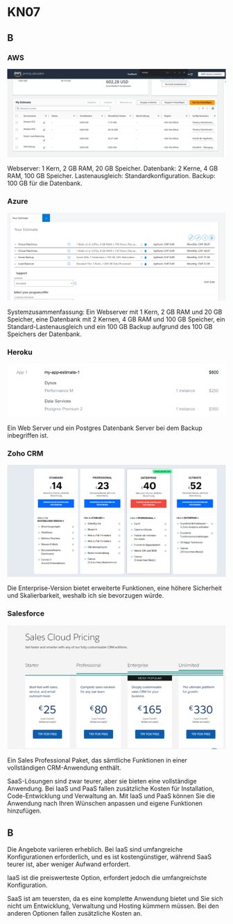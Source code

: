 # KN07

## B

### AWS

![aws](img/AWS.png)

Webserver: 1 Kern, 2 GB RAM, 20 GB Speicher.
Datenbank: 2 Kerne, 4 GB RAM, 100 GB Speicher.
Lastenausgleich: Standardkonfiguration.
Backup: 100 GB für die Datenbank.

### Azure

![aws](img/Azure.png)

Systemzusammenfassung: Ein Webserver mit 1 Kern, 2 GB RAM und 20 GB Speicher, eine Datenbank mit 2 Kernen, 4 GB RAM und 100 GB Speicher, ein Standard-Lastenausgleich und ein 100 GB Backup aufgrund des 100 GB Speichers der Datenbank.

### Heroku

![aws](img/Heroku.png)

Ein Web Server und ein Postgres Datenbank Server bei dem Backup inbegriffen ist.

### Zoho CRM

![aws](img/Zoho.png)

Die Enterprise-Version bietet erweiterte Funktionen, eine höhere Sicherheit und Skalierbarkeit, weshalb ich sie bevorzugen würde.

### Salesforce

![aws](img/Salesforce.png)

Ein Sales Professional Paket, das sämtliche Funktionen in einer vollständigen CRM-Anwendung enthält.

SaaS-Lösungen sind zwar teurer, aber sie bieten eine vollständige Anwendung. Bei IaaS und PaaS fallen zusätzliche Kosten für Installation, Code-Entwicklung und Verwaltung an. Mit IaaS und PaaS können Sie die Anwendung nach Ihren Wünschen anpassen und eigene Funktionen hinzufügen.

## B

Die Angebote variieren erheblich. Bei IaaS sind umfangreiche Konfigurationen erforderlich, und es ist kostengünstiger, während SaaS teurer ist, aber weniger Aufwand erfordert.

IaaS ist die preiswerteste Option, erfordert jedoch die umfangreichste Konfiguration.

SaaS ist am teuersten, da es eine komplette Anwendung bietet und Sie sich nicht um Entwicklung, Verwaltung und Hosting kümmern müssen. Bei den anderen Optionen fallen zusätzliche Kosten an.
